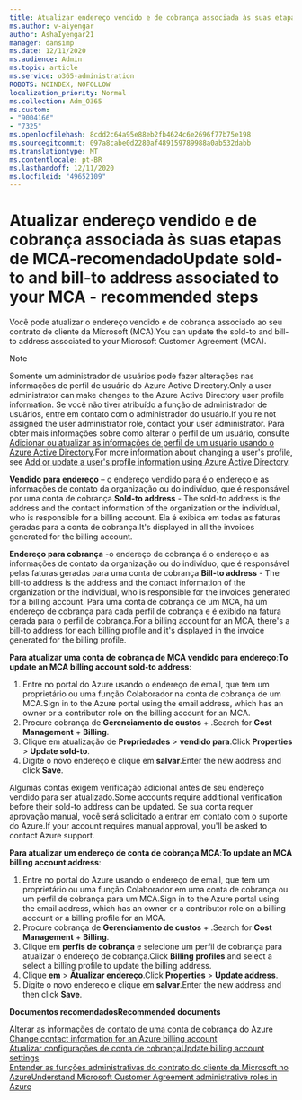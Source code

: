 ```yaml
---
title: Atualizar endereço vendido e de cobrança associada às suas etapas de MCA-recomendado
ms.author: v-aiyengar
author: AshaIyengar21
manager: dansimp
ms.date: 12/11/2020
ms.audience: Admin
ms.topic: article
ms.service: o365-administration
ROBOTS: NOINDEX, NOFOLLOW
localization_priority: Normal
ms.collection: Adm_O365
ms.custom:
- "9004166"
- "7325"
ms.openlocfilehash: 8cdd2c64a95e88eb2fb4624c6e2696f77b75e198
ms.sourcegitcommit: 097a8cabe0d2280af489159789988a0ab532dabb
ms.translationtype: MT
ms.contentlocale: pt-BR
ms.lasthandoff: 12/11/2020
ms.locfileid: "49652109"
---
```

# <a name="update-sold-to-and-bill-to-address-associated-to-your-mca---recommended-steps"></a><span data-ttu-id="e894d-102">Atualizar endereço vendido e de cobrança associada às suas etapas de MCA-recomendado</span><span class="sxs-lookup"><span data-stu-id="e894d-102">Update sold-to and bill-to address associated to your MCA - recommended steps</span></span>

<span data-ttu-id="e894d-103">Você pode atualizar o endereço vendido e de cobrança associado ao seu contrato de cliente da Microsoft (MCA).</span><span class="sxs-lookup"><span data-stu-id="e894d-103">You can update the sold-to and bill-to address associated to your Microsoft Customer Agreement (MCA).</span></span> 

> [!NOTE]
> <span data-ttu-id="e894d-104">Somente um administrador de usuários pode fazer alterações nas informações de perfil de usuário do Azure Active Directory.</span><span class="sxs-lookup"><span data-stu-id="e894d-104">Only a user administrator can make changes to the Azure Active Directory user profile information.</span></span> <span data-ttu-id="e894d-105">Se você não tiver atribuído a função de administrador de usuários, entre em contato com o administrador do usuário.</span><span class="sxs-lookup"><span data-stu-id="e894d-105">If you're not assigned the user administrator role, contact your user administrator.</span></span> <span data-ttu-id="e894d-106">Para obter mais informações sobre como alterar o perfil de um usuário, consulte [Adicionar ou atualizar as informações de perfil de um usuário usando o Azure Active Directory](https://docs.microsoft.com/azure/active-directory/fundamentals/active-directory-users-profile-azure-portal).</span><span class="sxs-lookup"><span data-stu-id="e894d-106">For more information about changing a user's profile, see [Add or update a user's profile information using Azure Active Directory](https://docs.microsoft.com/azure/active-directory/fundamentals/active-directory-users-profile-azure-portal).</span></span>

<span data-ttu-id="e894d-107">**Vendido para endereço** – o endereço vendido para é o endereço e as informações de contato da organização ou do indivíduo, que é responsável por uma conta de cobrança.</span><span class="sxs-lookup"><span data-stu-id="e894d-107">**Sold-to address** - The sold-to address is the address and the contact information of the organization or the individual, who is responsible for a billing account.</span></span> <span data-ttu-id="e894d-108">Ela é exibida em todas as faturas geradas para a conta de cobrança.</span><span class="sxs-lookup"><span data-stu-id="e894d-108">It's displayed in all the invoices generated for the billing account.</span></span>

<span data-ttu-id="e894d-109">**Endereço para cobrança** -o endereço de cobrança é o endereço e as informações de contato da organização ou do indivíduo, que é responsável pelas faturas geradas para uma conta de cobrança.</span><span class="sxs-lookup"><span data-stu-id="e894d-109">**Bill-to address** - The bill-to address is the address and the contact information of the organization or the individual, who is responsible for the invoices generated for a billing account.</span></span> <span data-ttu-id="e894d-110">Para uma conta de cobrança de um MCA, há um endereço de cobrança para cada perfil de cobrança e é exibido na fatura gerada para o perfil de cobrança.</span><span class="sxs-lookup"><span data-stu-id="e894d-110">For a billing account for an MCA, there's a bill-to address for each billing profile and it's displayed in the invoice generated for the billing profile.</span></span>

<span data-ttu-id="e894d-111">**Para atualizar uma conta de cobrança de MCA vendido para endereço**:</span><span class="sxs-lookup"><span data-stu-id="e894d-111">**To update an MCA billing account sold-to address**:</span></span>

1. <span data-ttu-id="e894d-112">Entre no portal do Azure usando o endereço de email, que tem um proprietário ou uma função Colaborador na conta de cobrança de um MCA.</span><span class="sxs-lookup"><span data-stu-id="e894d-112">Sign in to the Azure portal using the email address, which has an owner or a contributor role on the billing account for an MCA.</span></span>
1. <span data-ttu-id="e894d-113">Procure cobrança de **Gerenciamento de custos**  +  .</span><span class="sxs-lookup"><span data-stu-id="e894d-113">Search for **Cost Management** + **Billing**.</span></span>
1. <span data-ttu-id="e894d-114">Clique em atualização de **Propriedades**  >  **vendido para**.</span><span class="sxs-lookup"><span data-stu-id="e894d-114">Click **Properties** > **Update sold-to**.</span></span>
1. <span data-ttu-id="e894d-115">Digite o novo endereço e clique em **salvar**.</span><span class="sxs-lookup"><span data-stu-id="e894d-115">Enter the new address and click **Save**.</span></span>

<span data-ttu-id="e894d-116">Algumas contas exigem verificação adicional antes de seu endereço vendido para ser atualizado.</span><span class="sxs-lookup"><span data-stu-id="e894d-116">Some accounts require additional verification before their sold-to address can be updated.</span></span> <span data-ttu-id="e894d-117">Se sua conta requer aprovação manual, você será solicitado a entrar em contato com o suporte do Azure.</span><span class="sxs-lookup"><span data-stu-id="e894d-117">If your account requires manual approval, you'll be asked to contact Azure support.</span></span>

<span data-ttu-id="e894d-118">**Para atualizar um endereço de conta de cobrança MCA**:</span><span class="sxs-lookup"><span data-stu-id="e894d-118">**To update an MCA billing account address**:</span></span> 

1. <span data-ttu-id="e894d-119">Entre no portal do Azure usando o endereço de email, que tem um proprietário ou uma função Colaborador em uma conta de cobrança ou um perfil de cobrança para um MCA.</span><span class="sxs-lookup"><span data-stu-id="e894d-119">Sign in to the Azure portal using the email address, which has an owner or a contributor role on a billing account or a billing profile for an MCA.</span></span>
1. <span data-ttu-id="e894d-120">Procure cobrança de **Gerenciamento de custos**  +  .</span><span class="sxs-lookup"><span data-stu-id="e894d-120">Search for **Cost Management** + **Billing**.</span></span>
1. <span data-ttu-id="e894d-121">Clique em **perfis de cobrança** e selecione um perfil de cobrança para atualizar o endereço de cobrança.</span><span class="sxs-lookup"><span data-stu-id="e894d-121">Click **Billing profiles** and select a select a billing profile to update the billing address.</span></span>
1. <span data-ttu-id="e894d-122">Clique **em**  >  **Atualizar endereço**.</span><span class="sxs-lookup"><span data-stu-id="e894d-122">Click **Properties** > **Update address**.</span></span>
1. <span data-ttu-id="e894d-123">Digite o novo endereço e clique em **salvar**.</span><span class="sxs-lookup"><span data-stu-id="e894d-123">Enter the new address and then click **Save**.</span></span>

<span data-ttu-id="e894d-124">**Documentos recomendados**</span><span class="sxs-lookup"><span data-stu-id="e894d-124">**Recommended documents**</span></span>

<span data-ttu-id="e894d-125">[Alterar as informações de contato de uma conta de cobrança do Azure](https://docs.microsoft.com/azure/cost-management-billing/manage/change-azure-account-profile) </span><span class="sxs-lookup"><span data-stu-id="e894d-125">[Change contact information for an Azure billing account](https://docs.microsoft.com/azure/cost-management-billing/manage/change-azure-account-profile) </span></span>  
[<span data-ttu-id="e894d-126">Atualizar configurações de conta de cobrança</span><span class="sxs-lookup"><span data-stu-id="e894d-126">Update billing account settings</span></span>](https://docs.microsoft.com/microsoft-store/update-microsoft-store-for-business-account-settings)  
[<span data-ttu-id="e894d-127">Entender as funções administrativas do contrato do cliente da Microsoft no Azure</span><span class="sxs-lookup"><span data-stu-id="e894d-127">Understand Microsoft Customer Agreement administrative roles in Azure</span></span>](https://docs.microsoft.com/azure/cost-management-billing/manage/understand-mca-roles)